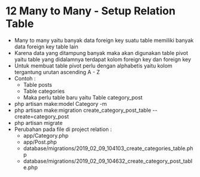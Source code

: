 # 12 Many to Many - Setup Relation Table

- Many to many yaitu banyak data foreign key suatu table memiliki banyak data foreign key table lain
- Karena data yang ditampung banyak maka akan digunakan table pivot yaitu table yang didalamnya terdapat kolom foreign key dan foreign key 
- Untuk membuat table pivot perlu dengan alphabetis yaitu kolom tergantung urutan ascending A - Z    
- Contoh : 
    - Table posts
    - Table categories 
    - Maka perlu table baru yaitu Table category_post
- php artisan make:model Category -m
- php artisan make:migration create_category_post_table --create=category_post
- php artisan migrate
- Perubahan pada file di project relation :
    - app/Category.php
    - app/Post.php
    - database/migrations/2019_02_09_104103_create_categories_table.php
    - database/migrations/2019_02_09_104632_create_category_post_table.php